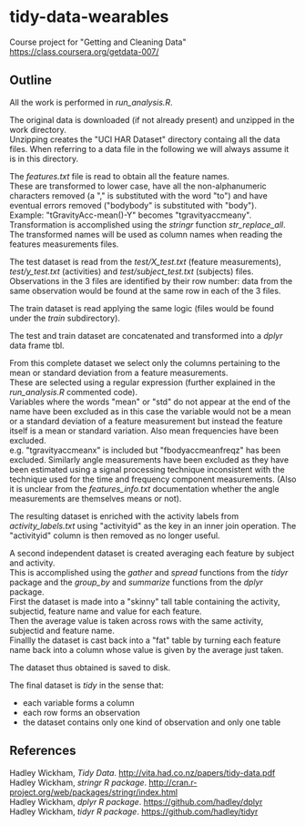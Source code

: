 tidy-data-wearables
===================

Course project for "Getting and Cleaning Data" https://class.coursera.org/getdata-007/

## Outline ##

All the work is performed in *run_analysis.R*.  

The original data is downloaded (if not already present) and unzipped in the
work directory.  
Unzipping creates the "UCI HAR Dataset" directory containg all
the data files. When referring to a data file in the following we will always
assume it is in this directory.  

The *features.txt* file is read to obtain all the feature names.  
These are transformed to lower case, have all the non-alphanumeric characters
removed (a "," is substituted with the word "to") and have eventual errors
removed ("bodybody" is substituted with "body").  
Example: "tGravityAcc-mean()-Y" becomes "tgravityaccmeany".  
Transformation is accomplished using the *stringr* function *str_replace_all*.  
The transformed names will be used as column names
when reading the features measurements files.  

The test dataset is read from the *test/X_test.txt* (feature measurements),
*test/y_test.txt* (activities) and *test/subject_test.txt* (subjects) files.
Observations in the 3 files are identified by their row number: data from the
same observation would be found at the same row in each of the 3 files.

The train dataset is read applying the same logic (files would be found under
the *train* subdirectory).  

The test and train dataset are concatenated and transformed into a *dplyr* data
frame tbl.  

From this complete dataset we select only the columns pertaining to the mean or
standard deviation from a feature measurements.  
These are selected using a
regular expression (further explained in the *run_analysis.R* commented code).  
Variables where the words "mean" or "std" do not appear at the end of the name
have been excluded as in this case the variable would not be a mean or a
standard deviation of a feature measurement but instead the feature itself is a
mean or standard variation. Also mean frequencies have been excluded.  
e.g.  "tgravityaccmeanx" is included but "fbodyaccmeanfreqz" has been excluded.
Similarly angle measurements have been excluded as they have been estimated
using a signal processing technique inconsistent with the technique used for
the time and frequency component measurements. (Also it is unclear from the
*features_info.txt* documentation whether the angle measurements are themselves
means or not).

The resulting dataset is enriched with the activity labels from
*activity_labels.txt* using "activityid" as the key in an inner join operation.
The "activityid" column is then removed as no longer useful.  

A second independent dataset is created averaging each feature by subject and
activity.  
This is accomplished using the *gather* and *spread* functions from
the *tidyr* package and the *group_by* and *summarize* functions from the
*dplyr* package.  
First the dataset is made into a "skinny" tall table
containing the activity, subjectid, feature name and value for each feature.  
Then the average value is taken across rows with the same activity, subjectid
and feature name.  
Finallly the dataset is cast back into a "fat" table by
turning each feature name back into a column whose value is given by the
average just taken.  

The dataset thus obtained is saved to disk.  

The final dataset is *tidy* in the sense that:  
- each variable forms a column  
- each row forms an observation  
- the dataset contains only one kind of observation and only one table  

## References ##

Hadley Wickham, *Tidy Data*. http://vita.had.co.nz/papers/tidy-data.pdf   
Hadley Wickham, *stringr R package*. http://cran.r-project.org/web/packages/stringr/index.html   
Hadley Wickham, *dplyr R package*. https://github.com/hadley/dplyr   
Hadley Wickham, *tidyr R package*. https://github.com/hadley/tidyr   

